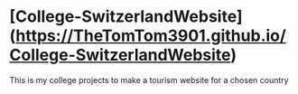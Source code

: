 # [College-SwitzerlandWebsite] (https://TheTomTom3901.github.io/College-SwitzerlandWebsite)

This is my college projects to make a tourism website for a chosen country
